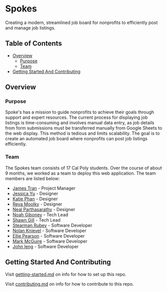 # Spokes

Creating a modern, streamlined job board for nonprofits to efficiently post and manage job listings.

## Table of Contents

- [Overview](#overview)
  - [Purpose](#purpose)
  - [Team](#team)
- [Getting Started And Contributing](#getting-started-and-contributing)

## Overview

### Purpose

Spoke's has a mission to guide nonprofits to achieve their goals through support and expert resources. The current process for displaying job listings is time-consuming and involves manual data entry, as job details from form submissions must be transferred manually from Google Sheets to the web display. This method is tedious and limits scalability. The goal is to create an automated job board where nonprofits can post job listings efficiently.

### Team

The Spokes team consists of 17 Cal Poly students. Over the course of about 9 months, we worked as a team to deploy this web application. The team members are listed below:

- [James Tran](https://www.linkedin.com/in/jameskhaihoantran/) - Project Manager
- [Jessica Yu](https://www.linkedin.com/in/jessicayuhope/) - Designer
- [Katie Phan](https://www.linkedin.com/in/katiehuynhphan/) - Designer
- [Reva Moolky](https://www.linkedin.com/in/reva-moolky/) - Designer
- [Neal Parthasarathy](https://www.linkedin.com/in/nealparthslo/) - Designer
- [Noah Giboney](https://www.linkedin.com/in/noah-giboney-896847261/) - Tech Lead
- [Shawn Gill](https://www.linkedin.com/in/shawngill404/) - Tech Lead
- [Stearman Rubey](https://www.linkedin.com/in/stearman-rubey-963423309) - Software Developer
- [Nolan Knievel](https://www.linkedin.com/in/nolan-knievel-aa8243317) - Software Developer
- [Ellie Pearson](https://www.linkedin.com/in/ellie-pearson-b21099295/) - Software Developer
- [Mark McGuire](https://www.linkedin.com/in/mark-mcguire011/) - Software Developer
- [John Ieng](https://www.linkedin.com/in/johnieng/) - Software Developer

## Getting Started And Contributing

Visit [getting-started.md](docs/getting-started.md) on info for how to set up this repo.

Visit [contributing.md](docs/contributing.md) on info for how to contribute to this repo.
